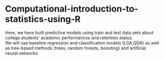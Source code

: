 # Computational-introduction-to-statistics-using-R
Here, we have built predictive models using train and test data sets about college students’ academic performances and retention status. 
<br>
We will use baseline regression and classification models (LDA,QDA) as well as tree-based methods (trees, random forests, boosting) and artificial neural networks
